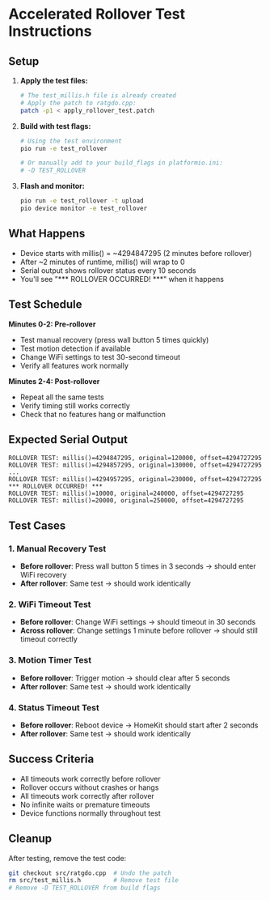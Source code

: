 # Accelerated Rollover Test Instructions

## Setup

1. **Apply the test files:**
   ```bash
   # The test_millis.h file is already created
   # Apply the patch to ratgdo.cpp:
   patch -p1 < apply_rollover_test.patch
   ```

2. **Build with test flags:**
   ```bash
   # Using the test environment
   pio run -e test_rollover
   
   # Or manually add to your build_flags in platformio.ini:
   # -D TEST_ROLLOVER
   ```

3. **Flash and monitor:**
   ```bash
   pio run -e test_rollover -t upload
   pio device monitor -e test_rollover
   ```

## What Happens

- Device starts with millis() = ~4294847295 (2 minutes before rollover)
- After ~2 minutes of runtime, millis() will wrap to 0
- Serial output shows rollover status every 10 seconds
- You'll see "*** ROLLOVER OCCURRED! ***" when it happens

## Test Schedule

**Minutes 0-2: Pre-rollover**
- Test manual recovery (press wall button 5 times quickly)
- Test motion detection if available
- Change WiFi settings to test 30-second timeout
- Verify all features work normally

**Minutes 2-4: Post-rollover**  
- Repeat all the same tests
- Verify timing still works correctly
- Check that no features hang or malfunction

## Expected Serial Output

```
ROLLOVER TEST: millis()=4294847295, original=120000, offset=4294727295
ROLLOVER TEST: millis()=4294857295, original=130000, offset=4294727295
...
ROLLOVER TEST: millis()=4294957295, original=230000, offset=4294727295
*** ROLLOVER OCCURRED! ***
ROLLOVER TEST: millis()=10000, original=240000, offset=4294727295
ROLLOVER TEST: millis()=20000, original=250000, offset=4294727295
```

## Test Cases

### 1. Manual Recovery Test
- **Before rollover**: Press wall button 5 times in 3 seconds → should enter WiFi recovery
- **After rollover**: Same test → should work identically

### 2. WiFi Timeout Test
- **Before rollover**: Change WiFi settings → should timeout in 30 seconds
- **Across rollover**: Change settings 1 minute before rollover → should still timeout correctly

### 3. Motion Timer Test
- **Before rollover**: Trigger motion → should clear after 5 seconds
- **After rollover**: Same test → should work identically

### 4. Status Timeout Test
- **Before rollover**: Reboot device → HomeKit should start after 2 seconds
- **After rollover**: Same test → should work identically

## Success Criteria

- All timeouts work correctly before rollover
- Rollover occurs without crashes or hangs  
- All timeouts work correctly after rollover
- No infinite waits or premature timeouts
- Device functions normally throughout test

## Cleanup

After testing, remove the test code:
```bash
git checkout src/ratgdo.cpp  # Undo the patch
rm src/test_millis.h         # Remove test file
# Remove -D TEST_ROLLOVER from build flags
```